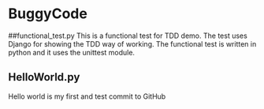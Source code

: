 # BuggyCode

##functional_test.py
This is a functional test for TDD demo.
The test uses Django for showing the TDD way of working. 
The functional test is written in python and it uses the unittest module.

## HelloWorld.py
Hello world is my first and test commit to GitHub
